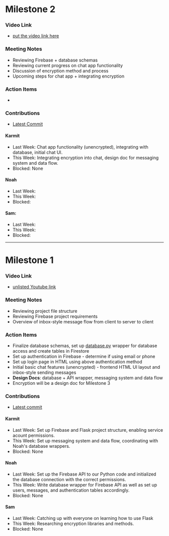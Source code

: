 # Milestone 2

### Video Link
* [put the video link here](https://www.youtube.com)

### Meeting Notes
* Reviewing Firebase + database schemas
* Reviewing current progress on chat app functionality
* Discussion of encryption method and process
* Upcoming steps for chat app + integrating encryption

### Action Items
* 

### Contributions
* [Latest Commit]()

#### Karmit
* Last Week: Chat app functionality (unencrypted), integrating with database, initial chat UI.
* This Week: Integrating encryption into chat, design doc for messaging system and data flow.
* Blocked: None

#### Noah
* Last Week:
* This Week:
* Blocked:

#### Sam:
* Last Week:
* This Week:
* Blocked:

---

# Milestone 1

### Video Link
* [unlisted Youtube link](https://youtu.be/rFfZddmc-qc)

### Meeting Notes
* Reviewing project file structure
* Reviewing Firebase project requirements
* Overview of inbox-style message flow from client to server to client

### Action Items
* Finalize database schemas, set up [database.py](../web/flaskapp/app/database.py) wrapper for database access and create tables in Firestore
* Set up authentication in Firebase - determine if using email or phone
* Set up login page in HTML using above authentication method
* Initial basic chat features (unencrypted) - frontend HTML UI layout and inbox-style sending messages
* __Design Docs__: database + API wrapper, messaging system and data flow
* Encryption will be a design doc for Milestone 3

### Contributions
* [Latest commit](https://github.com/ECS153/final-project-flask-encryption-webapp/commit/f166101a4c80ae9a5aad59548d0f2d205e64248d)
#### Karmit
* Last Week: Set up Firebase and Flask project structure, enabling service acount permissions.
* This Week: Set up messaging system and data flow, coordinating with Noah's database wrappers.
* Blocked: None
#### Noah
* Last Week: Set up the Firebase API to our Python code and initialized the database connection with the correct permissions.
* This Week: Write database wrapper for Firebase API as well as set up users, messages, and authentication tables accordingly.
* Blocked: None
#### Sam
* Last Week: Catching up with everyone on learning how to use Flask
* This Week: Researching encryption libraries and methods.
* Blocked: None
